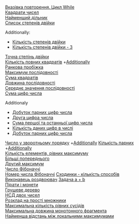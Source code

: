 [Вказівка повторення. Цикл While](https://github.com/pmalyi/Training_course.Basics_of_Python_programming/blob/master/%D0%A6%D0%B8%D0%BA%D0%BB_While/%D0%92%D0%BA%D0%B0%D0%B7%D1%96%D0%B2%D0%BA%D0%B0%20%D0%BF%D0%BE%D0%B2%D1%82%D0%BE%D1%80%D0%B5%D0%BD%D0%BD%D1%8F.%D0%A6%D0%B8%D0%BA%D0%BB_While.md)  
[Квадрати чисел](https://basecamp.eolymp.com/uk/problems/8544)  
[Найменший дільник](https://basecamp.eolymp.com/uk/problems/8927)  
[Список степенів двійки](https://basecamp.eolymp.com/uk/problems/8917)  

Additionally:  
- [Кількість степенів двійки](https://basecamp.eolymp.com/uk/problems/9951)  
- [Кількість степенів двійки - 3](https://basecamp.eolymp.com/uk/problems/9955)  

[Точна степінь двійки](https://basecamp.eolymp.com/uk/problems/8670)  
[Кількість повних квадратів](https://basecamp.eolymp.com/uk/problems/9950)  +[Additionally](https://basecamp.eolymp.com/uk/problems/9954)  
[Ранкова пробіжка](https://basecamp.eolymp.com/uk/problems/7367)    
[Максимум послідовності](Максимум_послідовності.md)  
[Сума квадратів](https://basecamp.eolymp.com/uk/problems/4725)  
[Довжина послідовності](https://basecamp.eolymp.com/uk/problems/4729)  
[Середнє значення послідовності](Середнє_значення_послідовності.md)  
[Сума цифр числа](https://basecamp.eolymp.com/uk/problems/1603)   

Additionaly  
- [Добуток парних цифр числа](https://basecamp.eolymp.com/uk/problems/1604)  
- [Друга цифра числа](https://basecamp.eolymp.com/uk/problems/1605)   
- [Сума першої та останньої цифр числа](https://basecamp.eolymp.com/uk/problems/1606)  
- [Кількість даних цифр в числі](https://basecamp.eolymp.com/uk/problems/1609)  
- [Добуток парних цифр числа](https://basecamp.eolymp.com/uk/problems/1604)   

[Число у зворотньому порядку](https://basecamp.eolymp.com/uk/problems/1607) +[Additionally](https://basecamp.eolymp.com/uk/problems/1608)
[Кількість парних](https://basecamp.eolymp.com/uk/problems/9902) +[Additionally](https://basecamp.eolymp.com/uk/problems/9903)  
[Кількість елементів, рівних максимуму](https://basecamp.eolymp.com/uk/problems/4731)  
[Більші попереднього](https://basecamp.eolymp.com/uk/problems/7843)  
[Другий максимум](Другий_максимум.md)  
[Число Фібоначчі](https://basecamp.eolymp.com/uk/problems/4730)  
[Номер числа Фібоначчі](https://basecamp.eolymp.com/uk/problems/4732)
[Сходинки - кількість способів](https://basecamp.eolymp.com/uk/problems/8234)  
[Виконавець роздвоювач](Виконавець_роздвоювач.md)
[Задача a + b](https://basecamp.eolymp.com/uk/problems/1000)  
[Пірати і монети](https://basecamp.eolymp.com/uk/problems/75)  
[Грушеве дерево](https://basecamp.eolymp.com/uk/problems/382)  
[НСД двох чисел](https://basecamp.eolymp.com/uk/problems/1601)  
[Розклад на прості множники](https://basecamp.eolymp.com/uk/problems/842)  
[Максимальна кількість рівних сусідів](Максимальна_кількість_рівних_сусідів.md)  
[Максимальна довжина монотонного фрагмента](Максимальна_довжина_монотонного_фрагмента.md)  
[Найменша відстань між локальними максимумами](Найменша_відстань_між_локальними_максимумами.md)  
